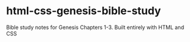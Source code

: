 # html-css-genesis-bible-study
Bible study notes for Genesis Chapters 1-3. Built entirely with HTML and CSS
